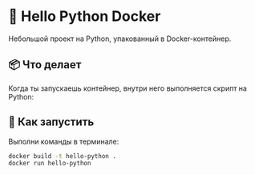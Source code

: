 # 🐍 Hello Python Docker

Небольшой проект на Python, упакованный в Docker-контейнер.

## 📦 Что делает

Когда ты запускаешь контейнер, внутри него выполняется скрипт на Python:


## 🚀 Как запустить

Выполни команды в терминале:

```bash
docker build -t hello-python .
docker run hello-python
